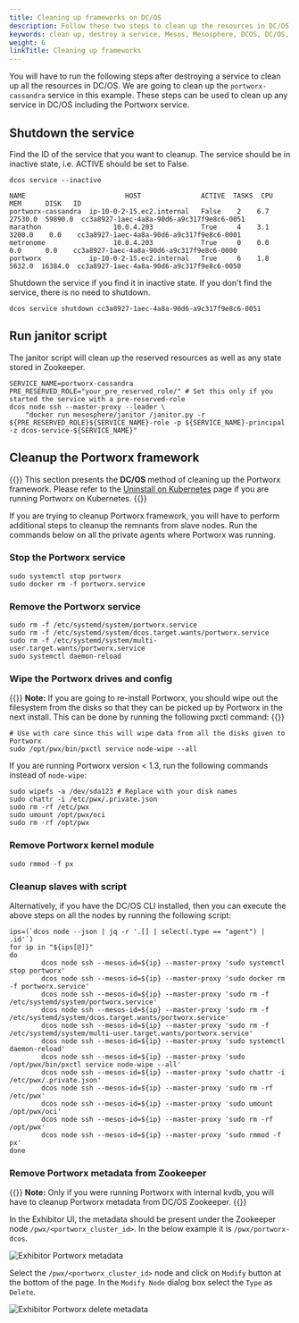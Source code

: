 ```yaml
---
title: Cleaning up frameworks on DC/OS
description: Follow these two steps to clean up the resources in DC/OS after destroying a service. We're cleaning a portworx-cassandra service in this example.
keywords: clean up, destroy a service, Mesos, Mesosphere, DCOS, DC/OS, Cassandra
weight: 6
linkTitle: Cleaning up frameworks
---
```


You will have to run the following steps after destroying a service to clean up all the resources in DC/OS.  We are
going to clean up the `portworx-cassandra` service in this example. These steps can be used to clean up any service
in DC/OS including the Portworx service.

## Shutdown the service

Find the ID of the service that you want to cleanup. The service should be in inactive state, i.e. ACTIVE should be
set to False.
```text
dcos service --inactive
```
```output
NAME                         HOST               ACTIVE  TASKS  CPU    MEM      DISK   ID
portworx-cassandra  ip-10-0-2-15.ec2.internal   False    2    6.7  27530.0  59890.0  cc3a8927-1aec-4a8a-90d6-a9c317f9e8c6-0051
marathon                  10.0.4.203            True     4    3.1   3200.0    0.0    cc3a8927-1aec-4a8a-90d6-a9c317f9e8c6-0001
metronome                 10.0.4.203            True     0    0.0    0.0      0.0    cc3a8927-1aec-4a8a-90d6-a9c317f9e8c6-0000
portworx            ip-10-0-2-15.ec2.internal   True     6    1.8   5632.0  16384.0  cc3a8927-1aec-4a8a-90d6-a9c317f9e8c6-0050
```

Shutdown the service if you find it in inactive state. If you don't find the service, there is no need to shutdown.
```text
dcos service shutdown cc3a8927-1aec-4a8a-90d6-a9c317f9e8c6-0051
```

## Run janitor script
The janitor script will clean up the reserved resources as well as any state stored in Zookeeper.

```text
SERVICE_NAME=portworx-cassandra
PRE_RESERVED_ROLE="your_pre_reserved_role/" # Set this only if you started the service with a pre-reserved-role
dcos node ssh --master-proxy --leader \
    "docker run mesosphere/janitor /janitor.py -r ${PRE_RESERVED_ROLE}${SERVICE_NAME}-role -p ${SERVICE_NAME}-principal -z dcos-service-${SERVICE_NAME}"
```

## Cleanup the Portworx framework

{{<info>}}
This section presents the **DC/OS** method of cleaning up the Portworx framework. Please refer to the [Uninstall on Kubernetes](/portworx-install-with-kubernetes/operate-and-maintain-on-kubernetes/uninstall/) page if you are running Portworx on Kubernetes.
{{</info>}}

If you are trying to cleanup Portworx framework, you will have to perform additional steps to cleanup the remnants
from slave nodes. Run the commands below on all the private agents where Portworx was running.

### Stop the Portworx service
```text
sudo systemctl stop portworx
sudo docker rm -f portworx.service
```

### Remove the Portworx service
```text
sudo rm -f /etc/systemd/system/portworx.service
sudo rm -f /etc/systemd/system/dcos.target.wants/portworx.service
sudo rm -f /etc/systemd/system/multi-user.target.wants/portworx.service
sudo systemctl daemon-reload
```

### Wipe the Portworx drives and config
{{<info>}}
**Note:** If you are going to re-install Portworx, you should wipe out the filesystem from the disks so that they
can be picked up by Portworx in the next install. This can be done by running the following pxctl command:
{{</info>}}

```text
# Use with care since this will wipe data from all the disks given to Portworx 
sudo /opt/pwx/bin/pxctl service node-wipe --all
```

If you are running Portworx version < 1.3, run the following commands instead of `node-wipe`:

```text
sudo wipefs -a /dev/sda123 # Replace with your disk names
sudo chattr -i /etc/pwx/.private.json
sudo rm -rf /etc/pwx
sudo umount /opt/pwx/oci
sudo rm -rf /opt/pwx
```

### Remove Portworx kernel module

```text
sudo rmmod -f px
```

### Cleanup slaves with script
Alternatively, if you have the DC/OS CLI installed, then you can execute the above steps on all the nodes by running the following script:

```text
ips=(`dcos node --json | jq -r '.[] | select(.type == "agent") | .id'`)
for ip in "${ips[@]}"
do
        dcos node ssh --mesos-id=${ip} --master-proxy 'sudo systemctl stop portworx'
        dcos node ssh --mesos-id=${ip} --master-proxy 'sudo docker rm -f portworx.service'
        dcos node ssh --mesos-id=${ip} --master-proxy 'sudo rm -f /etc/systemd/system/portworx.service'
        dcos node ssh --mesos-id=${ip} --master-proxy 'sudo rm -f /etc/systemd/system/dcos.target.wants/portworx.service'
        dcos node ssh --mesos-id=${ip} --master-proxy 'sudo rm -f /etc/systemd/system/multi-user.target.wants/portworx.service'
        dcos node ssh --mesos-id=${ip} --master-proxy 'sudo systemctl daemon-reload'
        dcos node ssh --mesos-id=${ip} --master-proxy 'sudo /opt/pwx/bin/pxctl service node-wipe --all'
        dcos node ssh --mesos-id=${ip} --master-proxy 'sudo chattr -i /etc/pwx/.private.json'
        dcos node ssh --mesos-id=${ip} --master-proxy 'sudo rm -rf /etc/pwx'
        dcos node ssh --mesos-id=${ip} --master-proxy 'sudo umount /opt/pwx/oci'
        dcos node ssh --mesos-id=${ip} --master-proxy 'sudo rm -rf /opt/pwx'
        dcos node ssh --mesos-id=${ip} --master-proxy 'sudo rmmod -f px'
done
```

### Remove Portworx metadata from Zookeeper
{{<info>}}
**Note:** Only if you were running Portworx with internal kvdb, you will have to cleanup Portworx metadata from DC/OS Zookeeper.
{{</info>}}

In the Exhibitor UI, the metadata should be present under the Zookeeper node `/pwx/<portworx_cluster_id>`.
In the below example it is `/pwx/portworx-dcos`.

![Exhibitor Portworx metadata](/img/dcos-portworx-internal-kvdb-metadata.png)

Select the `/pwx/<portworx_cluster_id>` node and click on `Modify` button at the bottom of the page. In the
`Modify Node` dialog box select the `Type` as `Delete`.

![Exhibitor Portworx delete metadata](/img/dcos-portworx-delete-internal-kvdb-metadata.png)
